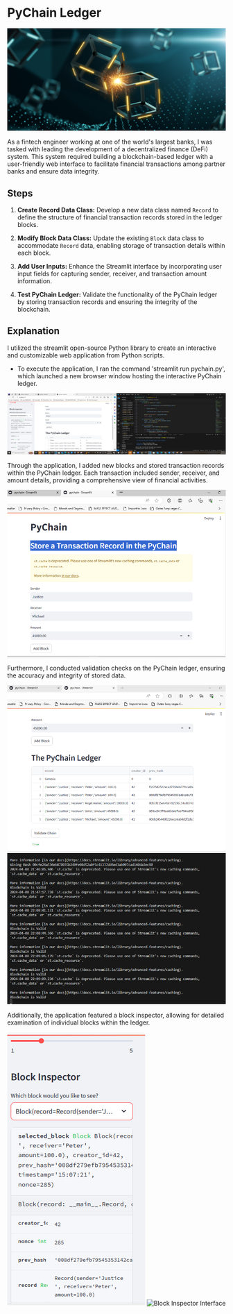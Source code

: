 # PyChain Ledger

![PyChain Ledger](Images/application-image.png)

As a fintech engineer working at one of the world's largest banks, I was tasked with leading the development of a decentralized finance (DeFi) system. This system required building a blockchain-based ledger with a user-friendly web interface to facilitate financial transactions among partner banks and ensure data integrity.

## Steps

1. **Create Record Data Class:** Develop a new data class named `Record` to define the structure of financial transaction records stored in the ledger blocks.

2. **Modify Block Data Class:** Update the existing `Block` data class to accommodate `Record` data, enabling storage of transaction details within each block.

3. **Add User Inputs:** Enhance the Streamlit interface by incorporating user input fields for capturing sender, receiver, and transaction amount information.

4. **Test PyChain Ledger:** Validate the functionality of the PyChain ledger by storing transaction records and ensuring the integrity of the blockchain.

## Explanation

I utilized the streamlit open-source Python library to create an interactive and customizable web application from Python scripts.

* To execute the application, I ran the command 'streamlit run pychain.py', which launched a new browser window hosting the interactive PyChain ledger.

![PyChain Ledger Screenshot](Images/screenshot.png)

Through the application, I added new blocks and stored transaction records within the PyChain ledger. Each transaction included sender, receiver, and amount details, providing a comprehensive view of financial activities.

![Add Block Interface](Images/addblock.png)

Furthermore, I conducted validation checks on the PyChain ledger, ensuring the accuracy and integrity of stored data.

![Validation Interface](Images/validate.png)
![Validation Terminal](Images/validchain.png)

Additionally, the application featured a block inspector, allowing for detailed examination of individual blocks within the ledger.

![Block Inspectorsnip](Images/blockinfo.png)
![Block Inspector Interface](Images/byblock.png)

